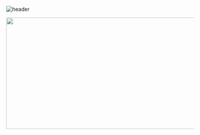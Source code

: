 ![header](https://capsule-render.vercel.app/api?type=egg&color=ffa500&height=300&section=header&text=EunChang%20Forest&fontSize=90)


<a href="https://github.com/devxb/gitanimals">
  <img
    src="https://render.gitanimals.org/lines/cod0216"
    width="1000"
    height="300"
  />
</a>
  
